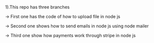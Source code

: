 1).This repo has three branches

-> First one has the code of how to upload file in node js

-> Second one shows how to send emails in node js using node mailer

-> Third one show how payments work through stripe in node js
